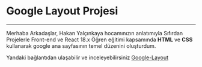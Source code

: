 # Google Layout Projesi
***
Merhaba Arkadaşlar, Hakan Yalçınkaya hocamınızın anlatımıyla Sıfırdan Projelerle Front-end ve React 18.x Öğren eğitimi kapsamında **HTML** ve **CSS** kullanarak google ana sayfasının temel düzenini oluşturdum.

Yandaki bağlantıdan ulaşabilir ve inceleyebilirsiniz
[Google-Layout](https://emirsungu-google-layout-clone.netlify.app/)


